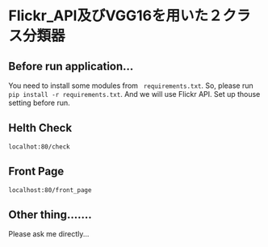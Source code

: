 # Flickr_API及びVGG16を用いた２クラス分類器
## Before run application...
 You need to install some modules from ` requirements.txt`. So, please run `pip install -r requirements.txt`.
 And we will use Flickr API. Set up thouse setting before run.

## Helth Check
`localhot:80/check`

## Front Page 
`localhost:80/front_page`

## Other thing.......
 Please ask me directly...
